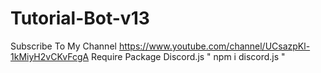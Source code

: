 # Tutorial-Bot-v13
Subscribe To My Channel https://www.youtube.com/channel/UCsazpKl-1kMiyH2vCKvFcgA
Require Package Discord.js " npm i discord.js "

